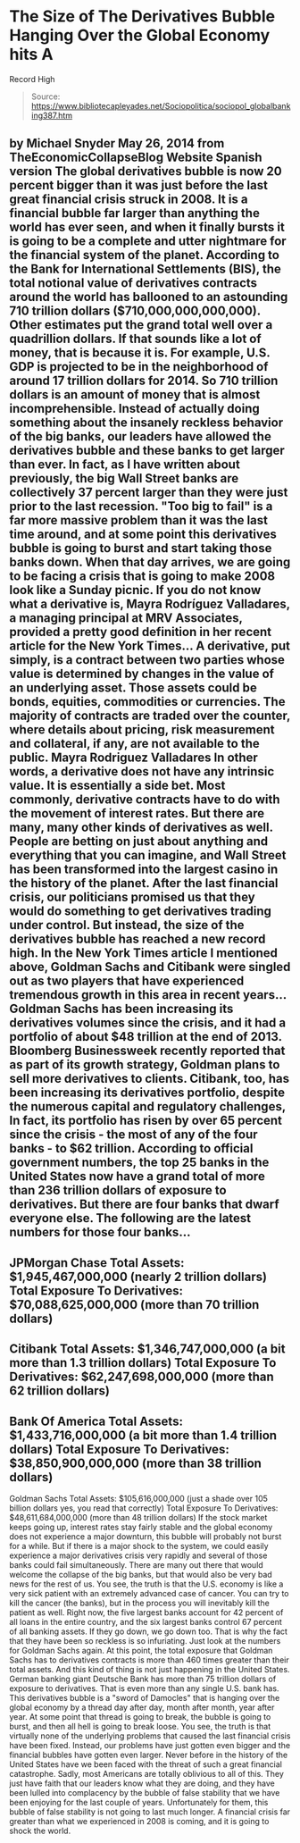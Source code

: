 # The Size of The Derivatives Bubble Hanging Over the Global Economy hits A 
Record High

> Source: https://www.bibliotecapleyades.net/Sociopolitica/sociopol_globalbanking387.htm

by Michael Snyder
May 26, 2014
from
TheEconomicCollapseBlog Website
Spanish version
The global derivatives bubble is now 20 percent
bigger than it was just before the last great financial crisis struck in
2008.
It is a financial bubble far larger than
anything the world has ever seen, and when it finally bursts it is going to
be a complete and utter nightmare for the financial system of the planet.
According to the Bank for International
Settlements (BIS),
the total notional value of derivatives contracts around the world has
ballooned to an astounding 710 trillion dollars ($710,000,000,000,000).
Other estimates put the grand total well over a
quadrillion dollars. If that sounds like a lot of money, that is because it
is.
For example, U.S. GDP is projected to be in the
neighborhood of around 17 trillion dollars for 2014.
So 710 trillion
dollars is an amount of money that is almost incomprehensible. Instead of
actually doing something about the insanely reckless behavior of the big
banks, our leaders have allowed the derivatives bubble and these banks to
get larger than ever.
In fact,
as I have written about previously, the big
Wall Street banks are collectively 37 percent larger than they were just
prior to the last recession.
"Too big to fail" is a far more massive problem
than it was the last time around, and at some point this derivatives bubble
is going to burst and start taking those banks down. When that day arrives,
we are going to be facing a crisis that is going to make 2008 look like a
Sunday picnic.
If you do not know what a derivative is, Mayra Rodríguez Valladares, a managing principal at MRV Associates, provided a
pretty good definition in her recent article
for the New York Times...
A derivative, put simply, is a contract
between two parties whose value is determined by changes in the value of
an underlying asset. Those assets could be bonds, equities, commodities
or currencies.
The majority of contracts are traded over the counter,
where details about pricing, risk measurement and collateral, if any,
are not available to the public.
Mayra Rodriguez
Valladares
In other words, a derivative does not have any
intrinsic value. It is essentially a side bet.
Most commonly, derivative
contracts have to do with the movement of interest rates. But there are
many, many other kinds of derivatives as well. People are betting on just
about anything and everything that you can imagine, and Wall Street has been
transformed into the largest casino in the history of the planet.
After the
last financial crisis, our politicians
promised us that they would do something to get derivatives trading under
control. But instead, the size of the derivatives bubble has reached a new
record high.
In
the New York Times article I mentioned
above, Goldman Sachs and Citibank
were singled out as two players that have experienced tremendous growth in
this area in recent years...
Goldman Sachs has been increasing its
derivatives volumes since the crisis, and it had a portfolio of about
$48 trillion at the end of 2013. Bloomberg Businessweek
recently reported that as part of its growth strategy, Goldman plans
to sell more derivatives to clients.
Citibank, too, has been increasing
its derivatives portfolio, despite the numerous capital and regulatory
challenges, In fact, its portfolio has risen by
over 65 percent
since the crisis - the most of any of the four banks - to
$62
trillion.
According to
official government numbers, the top 25 banks in the United States now
have a grand total of more than 236 trillion dollars of exposure to
derivatives.
But there are four banks that dwarf everyone else.
The following are the latest numbers for those
four banks...
-
JPMorgan Chase
Total Assets: $1,945,467,000,000 (nearly
2 trillion dollars)
Total Exposure To Derivatives:
$70,088,625,000,000 (more than 70 trillion dollars)
-
Citibank
Total Assets: $1,346,747,000,000 (a bit
more than 1.3 trillion dollars)
Total Exposure To Derivatives:
$62,247,698,000,000 (more than 62 trillion dollars)
-
Bank Of America
Total Assets: $1,433,716,000,000 (a bit
more than 1.4 trillion dollars)
Total Exposure To Derivatives:
$38,850,900,000,000 (more than 38 trillion dollars)
-
Goldman Sachs
Total Assets: $105,616,000,000 (just a
shade over 105 billion dollars yes, you read that correctly)
Total Exposure To Derivatives:
$48,611,684,000,000 (more than 48 trillion dollars)
If the stock market keeps going up, interest
rates stay fairly stable and the global economy does not experience a major
downturn, this bubble will probably not burst for a while.
But if there is a major shock to the system, we
could easily experience a major derivatives crisis very rapidly and several
of those banks could fail simultaneously.
There are many out there that would welcome the
collapse of the big banks, but that would also be very bad news for the rest
of us.
You see, the truth is that the U.S. economy is
like a very sick patient with an extremely advanced case of cancer. You can
try to kill the cancer (the banks), but in the process you will inevitably
kill the patient as well.
Right now, the five largest banks account for
42 percent of all loans in the entire country, and the six largest banks
control 67 percent of all banking assets.
If they go down, we go down too.
That is why the fact that they have been so
reckless is so infuriating.
Just look at the numbers for Goldman Sachs
again. At this point, the total exposure that Goldman Sachs has to
derivatives contracts is more than 460 times greater than
their total assets.
And this kind of thing is not just happening in
the United States. German banking giant Deutsche Bank has
more than 75 trillion dollars of exposure to derivatives. That is even
more than any single U.S. bank has.
This derivatives bubble is a "sword
of Damocles" that is hanging over the global economy by a thread day
after day, month after month, year after year.
At some point that thread is going to break, the
bubble is going to burst, and then all hell is going to break loose.
You see, the truth is that virtually none of the
underlying problems that caused the last financial crisis have been fixed. Instead, our problems have just gotten even
bigger and the financial bubbles have gotten even larger.
Never before in the history of the United States
have we been faced with the threat of such a great financial catastrophe.
Sadly, most Americans are totally oblivious to
all of this. They just have faith that our leaders know what they are
doing, and they have been lulled into complacency by the bubble of false
stability that we have been enjoying for the last couple of years.
Unfortunately for them, this bubble of false
stability is not going to last much longer.
A financial crisis far greater than
what we
experienced in 2008 is coming, and it is going to shock the world.
